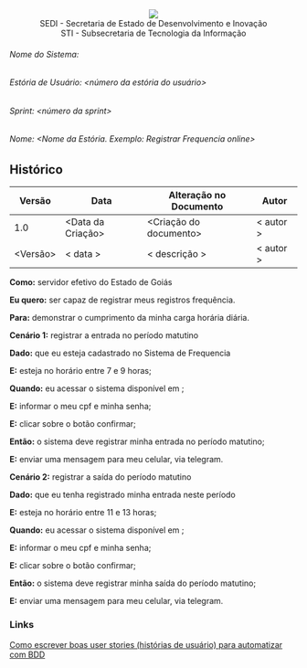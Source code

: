 <div align=center>
  <img src="../imagens/INFVertical.jpg">
</div>


<div align="center">SEDI - Secretaria de Estado de Desenvolvimento e Inovação</div>
<div align="center">STI - Subsecretaria de Tecnologia da Informação</div>

###### Nome do Sistema:
###### Estória de Usuário: <_número da estória do usuário_>
###### Sprint: <_número da sprint_>
###### Nome: <_Nome da Estória. Exemplo: Registrar Frequencia online_>

## Histórico
|**Versão**|**Data**|**Alteração no Documento**|**Autor**|
|------|----|---------|-----|
|1.0|<Data da Criação>|<Criação do documento>|< autor >|
|<Versão>|< data >|< descrição >|< autor >|



**Como:** servidor efetivo do Estado de Goiás

**Eu quero:** ser capaz de registrar meus registros frequência.

**Para:** demonstrar o cumprimento da minha carga horária diária.



**Cenário 1:** registrar a entrada no período matutino

**Dado:** que eu esteja cadastrado no Sistema de Frequencia

**E:** esteja no horário entre 7 e 9 horas;

**Quando:** eu acessar o sistema disponível em <url do sistema>;

**E:** informar o meu cpf e minha senha;

**E:** clicar sobre o botão confirmar;

**Então:** o sistema deve registrar minha entrada no período matutino;

**E:** enviar uma mensagem para meu celular, via telegram.


**Cenário 2:** registrar a saída do período matutino

**Dado:** que eu tenha registrado minha entrada neste período

**E:** esteja no horário entre 11 e 13 horas;

**Quando:** eu acessar o sistema disponível em <url do sistema>;

**E:** informar o meu cpf e minha senha;

**E:** clicar sobre o botão confirmar;

**Então:** o sistema deve registrar minha saída do período matutino;

**E:** enviar uma mensagem para meu celular, via telegram.






### Links


[Como escrever boas user stories (histórias de usuário) para automatizar com BDD](https://viniciuspessoni.com/2018/06/21/como-escrever-uma-boa-historia-de-usuario-user-story-para-automaizar-com-bdd/)



</DIV>
